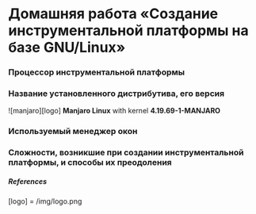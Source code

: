# Домашняя работа «Создание инструментальной платформы на базе GNU/Linux»

### Процессор инструментальной платформы

### Название установленного дистрибутива, его версия
![manjaro][logo] __Manjaro Linux__ with kernel __4.19.69-1-MANJARO__
### Используемый менеджер окон

### Сложности, возникшие при создании инструментальной платформы, и способы их преодоления


##### References
[logo] = /img/logo.png
